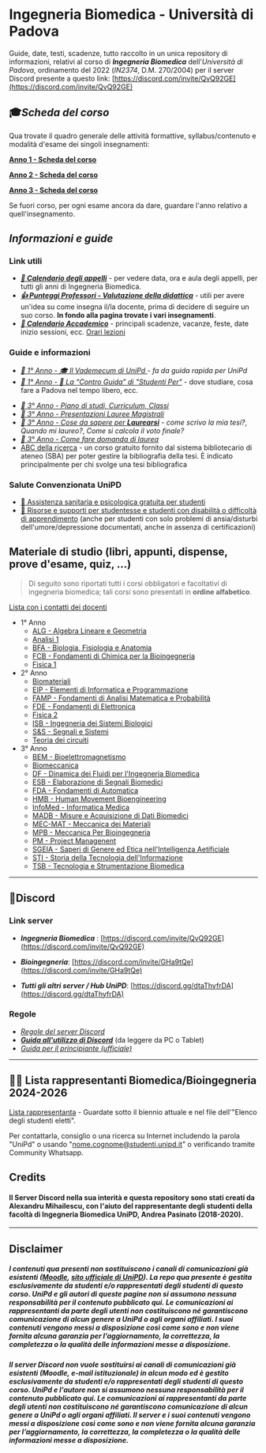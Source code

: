 # **Ingegneria Biomedica** - Università di Padova 
<!--- <p align="right">
  <img src="https://github.com/artaeun/IBM-UniPD/blob/branch_modifiche_in_corso/Dati/.img/Logo_Universit%C3%A0_Padova.png" width="125" height="125" />
  </p> --->

Guide, date, testi, scadenze, tutto raccolto in un unica repository di informazioni, relativi al corso di ***Ingegneria Biomedica*** dell'*Università di Padova*, ordinamento del 2022 (*IN2374*, D.M. 270/2004) per il server Discord presente a questo link: [https://discord.com/invite/QvQ92GE](https://discord.com/invite/QvQ92GE)


## 🎓*Scheda del corso* 

Qua trovate il quadro generale delle attività formattive, syllabus/contenuto e modalità d'esame dei singoli insegnamenti:

[**Anno 1 - Scheda del corso**](https://didattica.unipd.it/off/2024/LT/IN/IN2374)

[**Anno 2 - Scheda del corso**](https://didattica.unipd.it/off/2023/LT/IN/IN2374)

[**Anno 3 - Scheda del corso**](https://didattica.unipd.it/off/2022/LT/IN/IN2374)

Se fuori corso, per ogni esame ancora da dare, guardare l'anno relativo a quell'insegnamento.




## *Informazioni e guide*
### Link utili

- ***[📅 Calendario degli appelli](https://www.dei.unipd.it/esami)*** - per vedere data, ora e aula degli appelli, per tutti gli anni di Ingegneria Biomedica.
- ***[👍 Punteggi Professori - Valutazione della didattica](https://opinionistudenti.didattica.unipd.it/it/public/opinione/2023/IN/IN2374/PD)*** - utili per avere un'idea su come insegna il/la docente, prima di decidere di seguire un suo corso. **In fondo alla pagina trovate i vari insegnamenti**.
- ***[📆 Calendario Accademico](https://www.unipd.it/scadenze-calendario-accademico)*** - principali scadenze, vacanze, feste, date inizio sessioni, ecc.
[Orari lezioni](https://agendastudentiunipd.easystaff.it/)

### Guide e informazioni

- *[🌱 1° Anno - 🎓 Il Vademecum di UniPd ](https://www.spgi.unipd.it/didattica/guida-rapida-studenti)- fa da guida rapida per UniPd* 
- *[🌱 1° Anno - 📕 La “Contro Guida” di "Studenti Per"](http://controguida.udupadova.it/)* - dove studiare, cosa fare a Padova nel tempo libero, ecc.
<!-- - [🚧🌳 2° Anno 🚧]-->
- *[🍂 3° Anno - Piano di studi, Curriculum, Classi](/Dati/Guide/Curriculum_e_Classi.md)*
- *[🍂 3° Anno - Presentazioni Lauree Magistrali](https://www.dei.unipd.it/node/1653)*
- *[🍂 3° Anno - Cose da sapere per **Laurearsi**](https://stem.elearning.unipd.it/mod/book/view.php?id=234&chapterid=46)* - *come scrivo la mia tesi?*, *Quando mi laureo?*, *Come si calcola il voto finale?*
- *[🍂 3° Anno - Come fare domanda di laurea](https://www.unipd.it/laurearsi)*
- [ABC della ricerca](https://biblio.unipd.it/usa-le-biblioteche/laboratori-formazione/laboratorio-abc-ricerca) - un corso gratuito fornito dal sistema bibliotecario di ateneo (SBA) per poter gestire la bibliografia della tesi. È indicato principalmente per chi svolge una tesi bibliografica

###  Salute Convenzionata UniPD
- [💊 Assistenza sanitaria e psicologica gratuita per studenti](https://www.unipd.it/assistenza-sanitaria)
- [🎐 Risorse e supporti per studentesse e studenti con disabilità o difficoltà di apprendimento](https://www.unipd.it/risorse-supporti-studenti-disabilita-difficolta-apprendimento) (anche per studenti con solo problemi di ansia/disturbi dell'umore/depressione documentati, anche in assenza di certificazioni)

## Materiale di studio (libri, appunti, dispense, prove d'esame, quiz, ...)
> Di seguito sono riportati tutti i corsi obbligatori e facoltativi di ingegneria biomedica; tali corsi sono presentati in **ordine alfabetico**.

[Lista con i contatti dei docenti](/Dati/Altro/contatti_insegnanti.md)

- 1° Anno
  - [ALG - Algebra Lineare e Geometria](/Dati/Studio/I_Anno/ALG/README.md)
  - [Analisi 1](/Dati/Studio/I_Anno/AM1/README.md)
  - [BFA - Biologia, Fisiologia e Anatomia](/Dati/Studio/I_Anno/BFA/README.md)
  - [FCB - Fondamenti di Chimica per la Bioingegneria](/Dati/Studio/I_Anno/FCB/README.md)
  - [Fisica 1](/Dati/Studio/I_Anno/F1/README.md)
- 2° Anno
  - [Biomateriali](/Dati/Studio/II_Anno/Biomateriali/README.md)
  - [EIP - Elementi di Informatica e Programmazione](/Dati/Studio/II_Anno/EIP/README.md)
  - [FAMP - Fondamenti di Analisi Matematica e Probabilità](/Dati/Studio/II_Anno/FAMP/README.md)
  - [FDE - Fondamenti di Elettronica](/Dati/Studio/II_Anno/FDE/README.md)
  - [Fisica 2](/Dati/Studio/II_Anno/F2/README.md)
  - [ISB - Ingegneria dei Sistemi Biologici](/Dati/Studio/II_Anno/ISB/README.md)
  - [S&S - Segnali e Sistemi](/Dati/Studio/II_Anno/S&S/README.md)
  - [Teoria dei circuiti](/Dati/Studio/II_Anno/TDC/README.md)
- 3° Anno
  - [BEM - Bioelettromagnetismo](/Dati/Studio/III_Anno/BEM/README.md)
  - [Biomeccanica](Dati/Studio/III_Anno/Biomeccanica/README.md)
  - [DF - Dinamica dei Fluidi per l'Ingegneria Biomedica](/Dati/Studio/III_Anno/DF/README.md)
  - [ESB - Elaborazione di Segnali Biomedici](/Dati/Studio/III_Anno/ESB/README.md)
  - [FDA - Fondamenti di Automatica](/Dati/Studio/III_Anno/FDA/README.md)
  - [HMB - Human Movement Bioengineering](/Dati/Studio/III_Anno/HMB/README.md)
  - [InfoMed - Informatica Medica](/Dati/Studio/III_Anno/InfoMed/README.md)
  - [MADB - Misure e Acquisizione di Dati Biomedici](/Dati/Studio/III_Anno/MADB/README.md)
  - [MEC-MAT - Meccanica dei Materiali](/Dati/Studio/III_Anno/MEC-MAT/README.md)
  - [MPB - Meccanica Per Bioingegneria](/Dati/Studio/III_Anno/MPB/README.md)
  - [PM - Project Managenent](/Dati/Studio/III_Anno/PM/README.md)
  - [SGEIA - Saperi di Genere ed Etica nell'Intelligenza Aetificiale](/Dati/Studio/III_Anno/SGEIA/README.md)
  - [STI - Storia della Tecnologia dell'Informazione](/Dati/Studio/III_Anno/STI/README.md)
  - [TSB - Tecnologia e Strumentazione Biomedica](/Dati/Studio/III_Anno/TSB/README.md)
---

## 📱Discord 
### Link server
- **_Ingegneria Biomedica_** : [https://discord.com/invite/QvQ92GE](https://discord.com/invite/QvQ92GE)
- **_Bioingegneria_**: [https://discord.com/invite/GHa9tQe](https://discord.com/invite/GHa9tQe)

- **_Tutti gli altri server / Hub UniPD_**: [https://discord.gg/dtaThyfrDA](https://discord.gg/dtaThyfrDA)

### Regole
- *[Regole del server Discord](/Dati/Altro/regole_Discord.md)*
- ***[Guida all'utilizzo di Discord](http://tiny.cc/guidaDiscord)*** (da leggere da PC o Tablet)
- *[Guida per il principiante (ufficiale)](https://support.discord.com/hc/it/articles/360045138571)*

---
## 👩‍🎓 Lista rappresentanti Biomedica/Bioingegneria 2024-2026

[Lista rappresentantə](https://www.unipd.it/elezioni-comitato-sport-cda-azienda-regionale-diritto-studio) - Guardate sotto il biennio attuale e nel file dell'"Elenco degli studenti eletti".

Per contattarlə, consiglio o una ricerca su Internet includendo la parola "UniPd" o usando "nome.cognome@studenti.unipd.it" o verificando tramite Community Whatsapp.

## Credits

#### Il Server Discord nella sua interità e questa repository sono stati creati da Alexandru Mihailescu, con l'aiuto del rappresentante degli studenti della facoltà di Ingegneria Biomedica UniPD, Andrea Pasinato (2018-2020).

---

## Disclaimer

##### *I contenuti qua presenti non sostituiscono i canali di comunicazioni già esistenti ([Moodle](https://stem.elearning.unipd.it/course/index.php?categoryid=11), [sito ufficiale di UniPD](https://www.unipd.it/)). La repo qua presente è gestita esclusivamente da studenti e/o rappresentati degli studenti di questo corso. UniPd e gli autori di queste pagine non si assumono nessuna responsabilità per il contenuto pubblicato qui. Le comunicazioni ai rappresentanti da parte degli utenti non costituiscono né garantiscono comunicazione di alcun genere a UniPd o agli organi affiliati. I suoi contenuti vengono messi a disposizione così come sono e non viene fornita alcuna garanzia per l’aggiornamento, la correttezza, la completezza o la qualità delle informazioni messe a disposizione.*

##### *Il server Discord non vuole sostituirsi ai canali di comunicazioni già esistenti (Moodle, e-mail istituzionale) in alcun modo ed è gestito esclusivamente da studenti e/o rappresentati degli studenti di questo corso. UniPd e l'autore non si assumono nessuna responsabilità per il contenuto pubblicato qui. Le comunicazioni ai rappresentanti da parte degli utenti non costituiscono né garantiscono comunicazione di alcun genere a UniPd o agli organi affiliati. Il server e i suoi contenuti vengono messi a disposizione così come sono e non viene fornita alcuna garanzia per l’aggiornamento, la correttezza, la completezza o la qualità delle informazioni messe a disposizione.*

